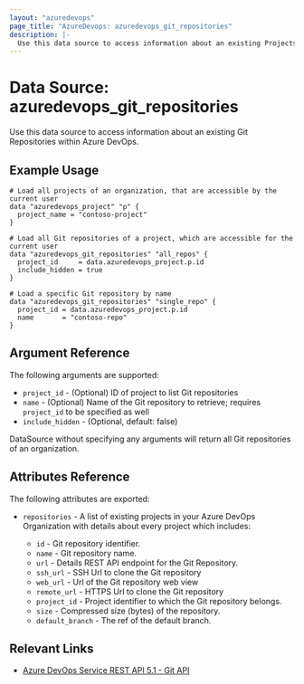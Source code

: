 ```yaml
---
layout: "azuredevops"
page_title: "AzureDevops: azuredevops_git_repositories"
description: |-
  Use this data source to access information about an existing Projects within Azure DevOps.
---
```


# Data Source: azuredevops_git_repositories

Use this data source to access information about an existing Git Repositories within Azure DevOps.

## Example Usage

```hcl
# Load all projects of an organization, that are accessible by the current user
data "azuredevops_project" "p" {
  project_name = "contoso-project"
}

# Load all Git repositories of a project, which are accessible for the current user
data "azuredevops_git_repositories" "all_repos" {
  project_id     = data.azuredevops_project.p.id
  include_hidden = true
}

# Load a specific Git repository by name
data "azuredevops_git_repositories" "single_repo" {
  project_id = data.azuredevops_project.p.id
  name       = "contoso-repo"
}
```

## Argument Reference

The following arguments are supported:

- `project_id` - (Optional) ID of project to list Git repositories
- `name` - (Optional) Name of the Git repository to retrieve; requires `project_id` to be specified as well
- `include_hidden` - (Optional, default: false)

DataSource without specifying any arguments will return all Git repositories of an organization.

## Attributes Reference

The following attributes are exported:

- `repositories` - A list of existing projects in your Azure DevOps Organization with details about every project which includes:

  - `id` - Git repository identifier.
  - `name` - Git repository name.
  - `url` - Details REST API endpoint for the Git Repository.
  - `ssh_url` - SSH Url to clone the Git repository
  - `web_url` - Url of the Git repository web view
  - `remote_url` - HTTPS Url to clone the Git repository
  - `project_id` - Project identifier to which the Git repository belongs.
  - `size` - Compressed size (bytes) of the repository.
  - `default_branch` - The ref of the default branch.

## Relevant Links

- [Azure DevOps Service REST API 5.1 - Git API](https://docs.microsoft.com/en-us/rest/api/azure/devops/git/?view=azure-devops-rest-5.1)
